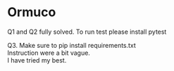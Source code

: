 # Ormuco

Q1 and Q2 fully solved. To run test please install pytest

Q3. Make sure to pip install requirements.txt
    </br>Instruction were a bit vague. 
    </br>I have tried my best.
    

